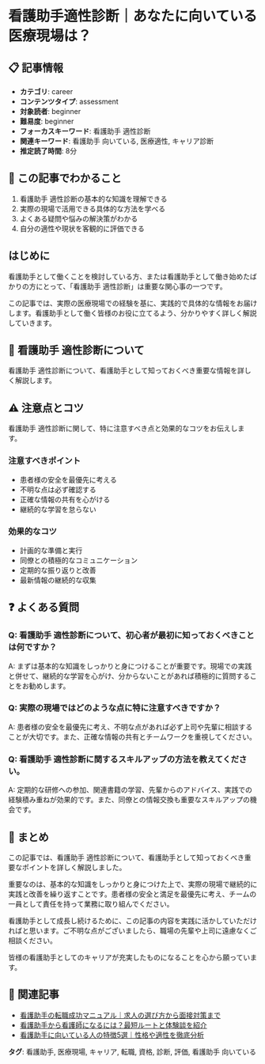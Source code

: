 # 看護助手適性診断｜あなたに向いている医療現場は？

## 📋 記事情報
- **カテゴリ**: career
- **コンテンツタイプ**: assessment
- **対象読者**: beginner
- **難易度**: beginner
- **フォーカスキーワード**: 看護助手 適性診断
- **関連キーワード**: 看護助手 向いている, 医療適性, キャリア診断
- **推定読了時間**: 8分

## 🎯 この記事でわかること
1. 看護助手 適性診断の基本的な知識を理解できる
2. 実際の現場で活用できる具体的な方法を学べる
3. よくある疑問や悩みの解決策がわかる
4. 自分の適性や現状を客観的に評価できる

## はじめに
看護助手として働くことを検討している方、または看護助手として働き始めたばかりの方にとって、「看護助手 適性診断」は重要な関心事の一つです。

この記事では、実際の医療現場での経験を基に、実践的で具体的な情報をお届けします。看護助手として働く皆様のお役に立てるよう、分かりやすく詳しく解説していきます。

## 📖 看護助手 適性診断について
看護助手 適性診断について、看護助手として知っておくべき重要な情報を詳しく解説します。

## ⚠️ 注意点とコツ
看護助手 適性診断に関して、特に注意すべき点と効果的なコツをお伝えします。

### 注意すべきポイント
- 患者様の安全を最優先に考える
- 不明な点は必ず確認する
- 正確な情報の共有を心がける
- 継続的な学習を怠らない

### 効果的なコツ
- 計画的な準備と実行
- 同僚との積極的なコミュニケーション
- 定期的な振り返りと改善
- 最新情報の継続的な収集

## ❓ よくある質問
### Q: 看護助手 適性診断について、初心者が最初に知っておくべきことは何ですか？
A: まずは基本的な知識をしっかりと身につけることが重要です。現場での実践と併せて、継続的な学習を心がけ、分からないことがあれば積極的に質問することをお勧めします。

### Q: 実際の現場ではどのような点に特に注意すべきですか？
A: 患者様の安全を最優先に考え、不明な点があれば必ず上司や先輩に相談することが大切です。また、正確な情報の共有とチームワークを重視してください。

### Q: 看護助手 適性診断に関するスキルアップの方法を教えてください。
A: 定期的な研修への参加、関連書籍の学習、先輩からのアドバイス、実践での経験積み重ねが効果的です。また、同僚との情報交換も重要なスキルアップの機会です。

## 📝 まとめ
この記事では、看護助手 適性診断について、看護助手として知っておくべき重要なポイントを詳しく解説しました。

重要なのは、基本的な知識をしっかりと身につけた上で、実際の現場で継続的に実践と改善を繰り返すことです。患者様の安全と満足を最優先に考え、チームの一員として責任を持って業務に取り組んでください。

看護助手として成長し続けるために、この記事の内容を実践に活かしていただければと思います。ご不明な点がございましたら、職場の先輩や上司に遠慮なくご相談ください。

皆様の看護助手としてのキャリアが充実したものになることを心から願っています。

## 🔗 関連記事
- [看護助手の転職成功マニュアル｜求人の選び方から面接対策まで](/nursing-assistant-job-change-guide)
- [看護助手から看護師になるには？最短ルートと体験談を紹介](/from-nursing-assistant-to-nurse)
- [看護助手に向いている人の特徴5選｜性格や適性を徹底分析](/nursing-assistant-personality-traits)

**タグ**: 看護助手, 医療現場, キャリア, 転職, 資格, 診断, 評価, 看護助手 向いている
